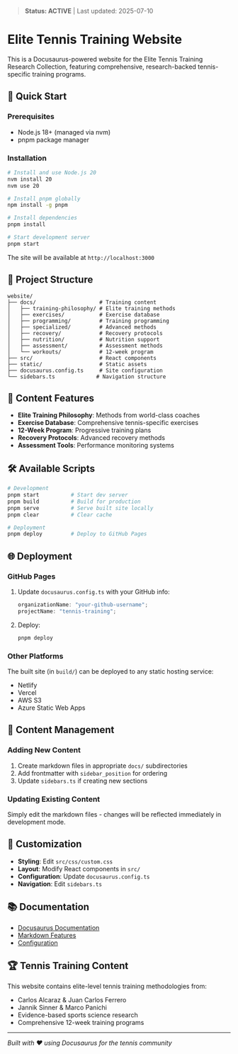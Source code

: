 > **Status: ACTIVE** | Last updated: 2025-07-10

# Elite Tennis Training Website

This is a Docusaurus-powered website for the Elite Tennis Training Research Collection, featuring comprehensive, research-backed tennis-specific training programs.

## 🚀 Quick Start

### Prerequisites

- Node.js 18+ (managed via nvm)
- pnpm package manager

### Installation

```bash
# Install and use Node.js 20
nvm install 20
nvm use 20

# Install pnpm globally
npm install -g pnpm

# Install dependencies
pnpm install

# Start development server
pnpm start
```

The site will be available at `http://localhost:3000`

## 📁 Project Structure

```
website/
├── docs/                    # Training content
│   ├── training-philosophy/ # Elite training methods
│   ├── exercises/           # Exercise database
│   ├── programming/         # Training programming
│   ├── specialized/         # Advanced methods
│   ├── recovery/            # Recovery protocols
│   ├── nutrition/           # Nutrition support
│   ├── assessment/          # Assessment methods
│   └── workouts/            # 12-week program
├── src/                     # React components
├── static/                  # Static assets
├── docusaurus.config.ts     # Site configuration
└── sidebars.ts             # Navigation structure
```

## 🎾 Content Features

- **Elite Training Philosophy**: Methods from world-class coaches
- **Exercise Database**: Comprehensive tennis-specific exercises
- **12-Week Program**: Progressive training plans
- **Recovery Protocols**: Advanced recovery methods
- **Assessment Tools**: Performance monitoring systems

## 🛠️ Available Scripts

```bash
# Development
pnpm start          # Start dev server
pnpm build          # Build for production
pnpm serve          # Serve built site locally
pnpm clear          # Clear cache

# Deployment
pnpm deploy         # Deploy to GitHub Pages
```

## 🌐 Deployment

### GitHub Pages

1. Update `docusaurus.config.ts` with your GitHub info:

   ```ts
   organizationName: "your-github-username";
   projectName: "tennis-training";
   ```

2. Deploy:
   ```bash
   pnpm deploy
   ```

### Other Platforms

The built site (in `build/`) can be deployed to any static hosting service:

- Netlify
- Vercel
- AWS S3
- Azure Static Web Apps

## 📝 Content Management

### Adding New Content

1. Create markdown files in appropriate `docs/` subdirectories
2. Add frontmatter with `sidebar_position` for ordering
3. Update `sidebars.ts` if creating new sections

### Updating Existing Content

Simply edit the markdown files - changes will be reflected immediately in development mode.

## 🎨 Customization

- **Styling**: Edit `src/css/custom.css`
- **Layout**: Modify React components in `src/`
- **Configuration**: Update `docusaurus.config.ts`
- **Navigation**: Edit `sidebars.ts`

## 📚 Documentation

- [Docusaurus Documentation](https://docusaurus.io/)
- [Markdown Features](https://docusaurus.io/docs/markdown-features)
- [Configuration](https://docusaurus.io/docs/configuration)

## 🏆 Tennis Training Content

This website contains elite-level tennis training methodologies from:

- Carlos Alcaraz & Juan Carlos Ferrero
- Jannik Sinner & Marco Panichi
- Evidence-based sports science research
- Comprehensive 12-week training programs

---

_Built with ❤️ using Docusaurus for the tennis community_
